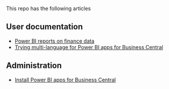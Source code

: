This repo has the following articles

## User documentation

- [Power BI reports on finance data](./powerbi-finance.md)
- [Trying multi-language for Power BI apps for Business Central](./across-powerbi-business-central-apps-multi-language.md)


## Administration

- [Install Power BI apps for Business Central](./across-powerbi-install-business-central-apps.md)
